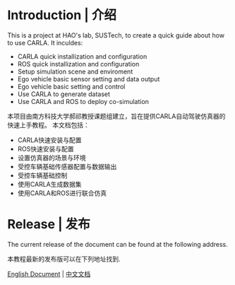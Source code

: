 
# Introduction | 介绍
This is a project at HAO's lab, SUSTech, to create a quick guide about how to use CARLA.
It inculdes:
* CARLA quick installization and configuration
* ROS quick installization and configuration
* Setup simulation scene and enviroment
* Ego vehicle basic sensor setting and data output
* Ego vehicle basic setting and control
* Use CARLA to generate dataset
* Use CARLA and ROS to deploy co-simulation

本项目由南方科技大学郝祁教授课题组建立，旨在提供CARLA自动驾驶仿真器的快速上手教程。
本文档包括：
* CARLA快速安装与配置
* ROS快速安装与配置
* 设置仿真器的场景与环境
* 受控车辆基础传感器配置与数据输出
* 受控车辆基础控制
* 使用CARLA生成数据集
* 使用CARLA和ROS进行联合仿真

# Release | 发布 <!-- {docsify-ignore} -->
The current release of the document can be found at the following address.

本教程最新的发布版可以在下列地址找到.

[English Document](https://sustech-isus.github.io/carla-tutorial/#/) | [中文文档](https://sustech-isus.github.io/carla-tutorial/#/zh-cn/)
